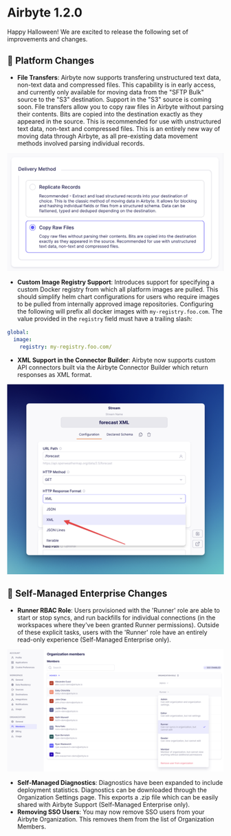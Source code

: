 # Airbyte 1.2.0

Happy Halloween! We are excited to release the following set of improvements and changes.

## 🚀 Platform Changes

- **File Transfers**: Airbyte now supports transfering unstructured text data, non-text data and compressed files. This capability is in early access, and currently only available for moving data from the "SFTP Bulk" source to the "S3" destination. Support in the "S3" source is coming soon. File transfers allow you to copy raw files in Airbyte without parsing their contents. Bits are copied into the destination exactly as they appeared in the source. This is recommended for use with unstructured text data, non-text and compressed files. This is an entirely new way of moving data through Airbyte, as all pre-existing data movement methods involved parsing individual records.

![file-transfers-sftp-bulk-source](./assets/1.2-file-transfers.png)

- **Custom Image Registry Support**: Introduces support for specifying a custom Docker registry from which all platform images are pulled. This should simplify helm chart configurations for users who require images to be pulled from internally approved image repositories. Configuring the following will prefix all docker images with `my-registry.foo.com`. The value provided in the `registry` field must have a trailing slash:

```yaml
global:
  image:
    registry: my-registry.foo.com/
```

- **XML Support in the Connector Builder**: Airbyte now supports custom API connectors built via the Airbyte Connector Builder which return responses as XML format. 

![xml-builder](./assets/1.2-xml-builder.png)

## 🚀 Self-Managed Enterprise Changes

- **Runner RBAC Role**: Users provisioned with the 'Runner' role are able to start or stop syncs,  and run backfills for individual connections (in the workspaces where they've been granted Runner permissions). Outside of these explicit tasks, users with the 'Runner' role have an entirely read-only experience (Self-Managed Enterprise only).

![rbac-1.2](./assets/1.2-rbac-runner.png)

- **Self-Managed Diagnostics**: Diagnostics have been expanded to include deployment statistics. Diagnostics can be downloaded through the Organization Settings page. This exports a .zip file which can be easily shared with Airbyte Support (Self-Managed Enterprise only).
- **Removing SSO Users**: You may now remove SSO users from your Airbyte Organization. This removes them from the list of Organization Members.